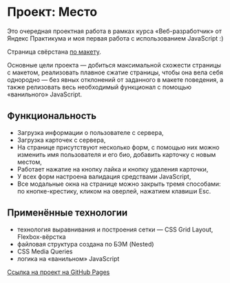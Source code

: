 # Проект: Место

Это очередная проектная работа в рамках курса «Веб-разработчик» от Яндекс Практикума и моя первая работа с использованием JavaScript :)

Страница свёрстана [по макету](https://www.figma.com/file/2cn9N9jSkmxD84oJik7xL7/JavaScript.-Sprint-4?node-id=0%3A1). 

Основные цели проекта — добиться максимальной схожести страницы с макетом, реализовать плавное сжатие страницы, чтобы она вела себя однородно — без явных отклонений от заданного в макете поведения, а также релизовать весь необходимый функционал с помощью «ванильного» JavaScript.

## Функциональность

+ Загрузка информации о пользователе с сервера,
+ Загрузка карточек с сервера,
+ На странице присутствуют несколько форм, с помощью них можно изменить имя пользователя и его био, добавить карточку с новым местом,
+ Работает нажатие на кнопку лайка и кнопку удаления карточки,
+ У всех форм настроена валидация средствами JavaScript,
+ Все модальные окна на странице можно закрыть тремя способами: по кнопке-крестику, кликом на оверлей, нажатием клавиши Esc. 

## Применённые технологии

+ технология выравнивания и построения сетки — CSS Grid Layout, Flexbox-вёрстка
+ файловая структура cоздана по БЭМ (Nested)
+ CSS Media Queries
+ логика на «ванильном» JavaScript

[Ссылка на проект на GitHub Pages](https://shulepovalidiya.github.io/mesto/)
